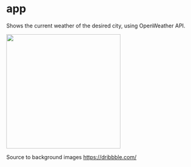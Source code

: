# app
Shows the current weather of the desired city, using OpenWeather API.   


<img src="https://github.com/Neginysh/app/blob/master/Screenshot.png" width="300">

Source to background images 
https://dribbble.com/
